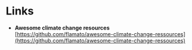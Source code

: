 # Links



* **Awesome climate change resources** [https://github.com/flamato/awesome-climate-change-ressources](https://github.com/flamato/awesome-climate-change-ressources)


